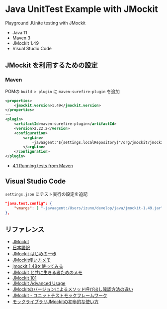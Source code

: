 # Java UnitTest Example with JMockit

Playground JUnite testing with JMockit

- Java 11
- Maven 3
- JMockit 1.49
- Visual Studio Code

## JMockit を利用するための設定

### Maven

POMの `build > plugin` に `maven-surefire-plugin` を追加

```xml
<properties>
    <jmockit.version>1.49</jmockit.version>
</properties>
･･･
<plugin>
    <artifactId>maven-surefire-plugin</artifactId>
    <version>2.22.2</version>
    <configuration>
        <argLine>
            -javaagent:"${settings.localRepository}"/org/jmockit/jmockit/${jmockit.version}/jmockit-${jmockit.version}.jar
        </argLine>
    </configuration>
</plugin>
```

- [4.1 Running tests from Maven](https://jmockit.github.io/tutorial/Introduction.html#runningTests)

## Visual Studio Code

`settings.json` にテスト実行の設定を追記

```json
"java.test.config": {
    "vmargs": [ "-javaagent:/Users/izuno/develop/java/jmockit-1.49.jar"]
},
```

## リファレンス

- [JMockit](https://jmockit.github.io/index.html)
- [日本語訳](https://jmockit-ja.nyamikan.net/)
- [JMockit はじめの一歩](https://qiita.com/hitomatagi/items/95ba1bc6a630bac16f9e)
- [JMockit使い方メモ](https://qiita.com/opengl-8080/items/a49d4dae9067413ccdd6)
- [jmockit 1.48を使ってみる](https://qiita.com/mima_ita/items/4e48a24561960851e3fa)
- [JMockit と共に生きる者ためのメモ](https://qiita.com/tonluqclml/items/5111ef8985c450bce4ca)
- [JMockit 101](https://www.baeldung.com/jmockit-101)
- [JMockit Advanced Usage](https://www.baeldung.com/jmockit-advanced-usage)
- [JMockitのバージョンによるメソッド呼び出し確認方法の違い](https://www.dcom-web.co.jp/lab/java/difference_in_method_call_confirmation_by_the_jmockit_version)
- [JMockit - ユニットテストモックフレームワーク](http://itref.fc2web.com/java/jmockit/)
- [モックライブラリJMockitの初歩的な使い方](https://wiki.y-kurose.com/%E3%83%97%E3%83%AD%E3%82%B0%E3%83%A9%E3%83%9F%E3%83%B3%E3%82%B0/java/jmockit/%E3%83%A2%E3%83%83%E3%82%AF%E3%83%A9%E3%82%A4%E3%83%96%E3%83%A9%E3%83%AAjmockit%E3%81%AE%E5%88%9D%E6%AD%A9%E7%9A%84%E3%81%AA%E4%BD%BF%E3%81%84%E6%96%B9)
